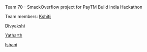 Team 70 - SmackOverflow project for PayTM Build India Hackathon

Team members:
[Kshitij](https://www.github.com/haroldadmin)

[Divyakshi](https://www.github.com/divyakshib)

[Yatharth](https://www.github.com/yatharthvats)

[Ishani](https://www.github.com/ishani11)
